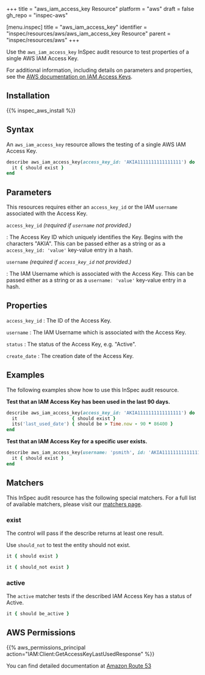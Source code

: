 +++
title = "aws_iam_access_key Resource"
platform = "aws"
draft = false
gh_repo = "inspec-aws"

[menu.inspec]
title = "aws_iam_access_key"
identifier = "inspec/resources/aws/aws_iam_access_key Resource"
parent = "inspec/resources/aws"
+++

Use the `aws_iam_access_key` InSpec audit resource to test properties of a single AWS IAM Access Key.

For additional information, including details on parameters and properties, see the [AWS documentation on IAM Access Keys](https://docs.aws.amazon.com/IAM/latest/UserGuide/id_credentials_access-keys.html).

## Installation

{{% inspec_aws_install %}}

## Syntax

An `aws_iam_access_key` resource allows the testing of a single AWS IAM Access Key.

```ruby
describe aws_iam_access_key(access_key_id: 'AKIA1111111111111111') do
  it { should exist }
end
```

## Parameters

This resources requires either an `access_key_id` or the IAM `username` associated with the Access Key.

`access_key_id` _(required if `username` not provided.)_

: The Access Key ID which uniquely identifies the Key. Begins with the characters "AKIA". 
  This can be passed either as a string or as a `access_key_id: 'value'` key-value entry in a hash.

`username` _(required if `access_key_id` not provided.)_

: The IAM Username which is associated with the Access Key.
  This can be passed either as a string or as a `username: 'value'` key-value entry in a hash.

## Properties

`access_key_id`
: The ID of the Access Key.

`username`
: The IAM Username which is associated with the Access Key.

`status`
: The status of the Access Key, e.g. "Active".

`create_date`
: The creation date of the Access Key.

## Examples

The following examples show how to use this InSpec audit resource.

**Test that an IAM Access Key has been used in the last 90 days.**

```ruby
describe aws_iam_access_key(access_key_id: 'AKIA1111111111111111') do
  it                    { should exist }
  its('last_used_date') { should be > Time.now - 90 * 86400 }
end
```

**Test that an IAM Access Key for a specific user exists.**

```ruby
describe aws_iam_access_key(username: 'psmith', id: 'AKIA1111111111111111') do
  it { should exist }
end
```

## Matchers

This InSpec audit resource has the following special matchers. For a full list of available matchers, please visit our [matchers page](https://www.inspec.io/docs/reference/matchers/).

### exist

The control will pass if the describe returns at least one result.

Use `should_not` to test the entity should not exist.

```ruby
it { should exist }
```

```ruby
it { should_not exist }
```

### active

The `active` matcher tests if the described IAM Access Key has a status of Active.

```ruby
it { should be_active }
```

## AWS Permissions

{{% aws_permissions_principal action="IAM:Client:GetAccessKeyLastUsedResponse" %}}

You can find detailed documentation at [Amazon Route 53](https://docs.aws.amazon.com/Route53/latest/DeveloperGuide/r53-api-permissions-ref.html)